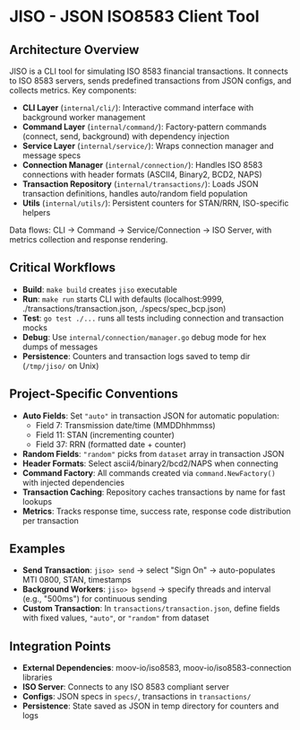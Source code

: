 # JISO - JSON ISO8583 Client Tool

## Architecture Overview
JISO is a CLI tool for simulating ISO 8583 financial transactions. It connects to ISO 8583 servers, sends predefined transactions from JSON configs, and collects metrics. Key components:
- **CLI Layer** (`internal/cli/`): Interactive command interface with background worker management
- **Command Layer** (`internal/command/`): Factory-pattern commands (connect, send, background) with dependency injection
- **Service Layer** (`internal/service/`): Wraps connection manager and message specs
- **Connection Manager** (`internal/connection/`): Handles ISO 8583 connections with header formats (ASCII4, Binary2, BCD2, NAPS)
- **Transaction Repository** (`internal/transactions/`): Loads JSON transaction definitions, handles auto/random field population
- **Utils** (`internal/utils/`): Persistent counters for STAN/RRN, ISO-specific helpers

Data flows: CLI → Command → Service/Connection → ISO Server, with metrics collection and response rendering.

## Critical Workflows
- **Build**: `make build` creates `jiso` executable
- **Run**: `make run` starts CLI with defaults (localhost:9999, ./transactions/transaction.json, ./specs/spec_bcp.json)
- **Test**: `go test ./...` runs all tests including connection and transaction mocks
- **Debug**: Use `internal/connection/manager.go` debug mode for hex dumps of messages
- **Persistence**: Counters and transaction logs saved to temp dir (`/tmp/jiso/` on Unix)

## Project-Specific Conventions
- **Auto Fields**: Set `"auto"` in transaction JSON for automatic population:
  - Field 7: Transmission date/time (MMDDhhmmss)
  - Field 11: STAN (incrementing counter)
  - Field 37: RRN (formatted date + counter)
- **Random Fields**: `"random"` picks from `dataset` array in transaction JSON
- **Header Formats**: Select ascii4/binary2/bcd2/NAPS when connecting
- **Command Factory**: All commands created via `command.NewFactory()` with injected dependencies
- **Transaction Caching**: Repository caches transactions by name for fast lookups
- **Metrics**: Tracks response time, success rate, response code distribution per transaction

## Examples
- **Send Transaction**: `jiso> send` → select "Sign On" → auto-populates MTI 0800, STAN, timestamps
- **Background Workers**: `jiso> bgsend` → specify threads and interval (e.g., "500ms") for continuous sending
- **Custom Transaction**: In `transactions/transaction.json`, define fields with fixed values, `"auto"`, or `"random"` from dataset

## Integration Points
- **External Dependencies**: moov-io/iso8583, moov-io/iso8583-connection libraries
- **ISO Server**: Connects to any ISO 8583 compliant server
- **Configs**: JSON specs in `specs/`, transactions in `transactions/`
- **Persistence**: State saved as JSON in temp directory for counters and logs